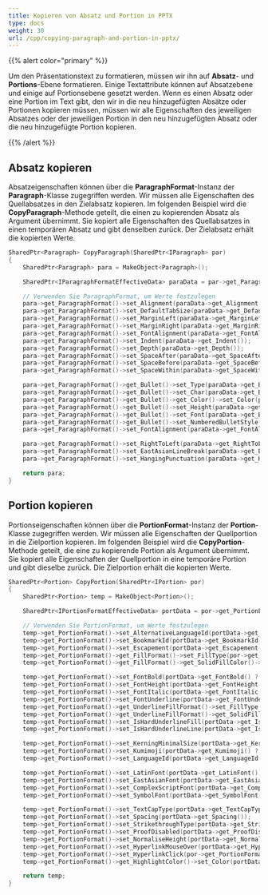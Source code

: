 ```yaml
---
title: Kopieren von Absatz und Portion in PPTX
type: docs
weight: 30
url: /cpp/copying-paragraph-and-portion-in-pptx/
---
```


{{% alert color="primary" %}} 

Um den Präsentationstext zu formatieren, müssen wir ihn auf **Absatz**- und **Portions**-Ebene formatieren. 
Einige Textattribute können auf Absatzebene und einige auf Portionsebene gesetzt werden. 
Wenn es einen Absatz oder eine Portion im Text gibt, den wir in die neu hinzugefügten Absätze oder Portionen kopieren müssen, müssen wir alle Eigenschaften des jeweiligen Absatzes oder der jeweiligen Portion in den neu hinzugefügten Absatz oder die neu hinzugefügte Portion kopieren.

{{% /alert %}} 

## **Absatz kopieren**
Absatzeigenschaften können über die **ParagraphFormat**-Instanz der **Paragraph**-Klasse zugegriffen werden. 
Wir müssen alle Eigenschaften des Quellabsatzes in den Zielabsatz kopieren. Im folgenden Beispiel wird die **CopyParagraph**-Methode geteilt, die einen zu kopierenden Absatz als Argument übernimmt. Sie kopiert alle Eigenschaften des Quellabsatzes in einen temporären Absatz und gibt denselben zurück. Der Zielabsatz erhält die kopierten Werte.

``` cpp
SharedPtr<Paragraph> CopyParagraph(SharedPtr<IParagraph> par)
{
	SharedPtr<Paragraph> para = MakeObject<Paragraph>();

	SharedPtr<IParagraphFormatEffectiveData> paraData = par->get_ParagraphFormat()->GetEffective();

	// Verwenden Sie ParagraphFormat, um Werte festzulegen
	para->get_ParagraphFormat()->set_Alignment(paraData->get_Alignment());
	para->get_ParagraphFormat()->set_DefaultTabSize(paraData->get_DefaultTabSize());
	para->get_ParagraphFormat()->set_MarginLeft(paraData->get_MarginLeft());
	para->get_ParagraphFormat()->set_MarginRight(paraData->get_MarginRight());
	para->get_ParagraphFormat()->set_FontAlignment(paraData->get_FontAlignment());
	para->get_ParagraphFormat()->set_Indent(paraData->get_Indent());
	para->get_ParagraphFormat()->set_Depth(paraData->get_Depth());
	para->get_ParagraphFormat()->set_SpaceAfter(paraData->get_SpaceAfter());
	para->get_ParagraphFormat()->set_SpaceBefore(paraData->get_SpaceBefore());
	para->get_ParagraphFormat()->set_SpaceWithin(paraData->get_SpaceWithin());

	para->get_ParagraphFormat()->get_Bullet()->set_Type(paraData->get_Bullet()->get_Type());
	para->get_ParagraphFormat()->get_Bullet()->set_Char(paraData->get_Bullet()->get_Char());
	para->get_ParagraphFormat()->get_Bullet()->get_Color()->set_Color(paraData->get_Bullet()->get_Color())  ;
	para->get_ParagraphFormat()->get_Bullet()->set_Height(paraData->get_Bullet()->get_Height()) ;
	para->get_ParagraphFormat()->get_Bullet()->set_Font(paraData->get_Bullet()->get_Font());
	para->get_ParagraphFormat()->get_Bullet()->set_NumberedBulletStyle(paraData->get_Bullet()->get_NumberedBulletStyle());
	para->get_ParagraphFormat()->set_FontAlignment(paraData->get_FontAlignment()) ;

	para->get_ParagraphFormat()->set_RightToLeft(paraData->get_RightToLeft() ? NullableBool::True : NullableBool::False);
	para->get_ParagraphFormat()->set_EastAsianLineBreak(paraData->get_EastAsianLineBreak() ? NullableBool::True : NullableBool::False);
	para->get_ParagraphFormat()->set_HangingPunctuation(paraData->get_HangingPunctuation() ? NullableBool::True : NullableBool::False);

	return para;
}
```

## **Portion kopieren**
Portionseigenschaften können über die **PortionFormat**-Instanz der **Portion**-Klasse zugegriffen werden. 
Wir müssen alle Eigenschaften der Quellportion in die Zielportion kopieren. Im folgenden Beispiel wird die **CopyPortion**-Methode geteilt, die eine zu kopierende Portion als Argument übernimmt. Sie kopiert alle Eigenschaften der Quellportion in eine temporäre Portion und gibt dieselbe zurück. Die Zielportion erhält die kopierten Werte.

``` cpp
SharedPtr<Portion> CopyPortion(SharedPtr<IPortion> por)
{
	SharedPtr<Portion> temp = MakeObject<Portion>();

	SharedPtr<IPortionFormatEffectiveData> portData = por->get_PortionFormat()->GetEffective();

	// Verwenden Sie PortionFormat, um Werte festzulegen
	temp->get_PortionFormat()->set_AlternativeLanguageId(portData->get_AlternativeLanguageId());
	temp->get_PortionFormat()->set_BookmarkId(portData->get_BookmarkId()) ;
	temp->get_PortionFormat()->set_Escapement(portData->get_Escapement()) ;
	temp->get_PortionFormat()->get_FillFormat()->set_FillType(por->get_PortionFormat()->get_FillFormat()->get_FillType());
	temp->get_PortionFormat()->get_FillFormat()->get_SolidFillColor()->set_Color(portData->get_FillFormat()->get_SolidFillColor()) ;

	temp->get_PortionFormat()->set_FontBold(portData->get_FontBold() ? NullableBool::True : NullableBool::False);
	temp->get_PortionFormat()->set_FontHeight(portData->get_FontHeight());
	temp->get_PortionFormat()->set_FontItalic(portData->get_FontItalic() ? NullableBool::True : NullableBool::False);
	temp->get_PortionFormat()->set_FontUnderline(portData->get_FontUnderline());
	temp->get_PortionFormat()->get_UnderlineFillFormat()->set_FillType(portData->get_UnderlineFillFormat()->get_FillType());
	temp->get_PortionFormat()->get_UnderlineFillFormat()->get_SolidFillColor()->set_Color(portData->get_UnderlineFillFormat()->get_SolidFillColor());
	temp->get_PortionFormat()->set_IsHardUnderlineFill(portData->get_IsHardUnderlineFill() ? NullableBool::True : NullableBool::False);
	temp->get_PortionFormat()->set_IsHardUnderlineLine(portData->get_IsHardUnderlineLine() ? NullableBool::True : NullableBool::False);

	temp->get_PortionFormat()->set_KerningMinimalSize(portData->get_KerningMinimalSize()) ;
	temp->get_PortionFormat()->set_Kumimoji(portData->get_Kumimoji() ? NullableBool::True : NullableBool::False);
	temp->get_PortionFormat()->set_LanguageId(portData->get_LanguageId());

	temp->get_PortionFormat()->set_LatinFont(portData->get_LatinFont()) ;
	temp->get_PortionFormat()->set_EastAsianFont(portData->get_EastAsianFont());
	temp->get_PortionFormat()->set_ComplexScriptFont(portData->get_ComplexScriptFont());
	temp->get_PortionFormat()->set_SymbolFont(portData->get_SymbolFont());

	temp->get_PortionFormat()->set_TextCapType(portData->get_TextCapType());
	temp->get_PortionFormat()->set_Spacing(portData->get_Spacing());
	temp->get_PortionFormat()->set_StrikethroughType(portData->get_StrikethroughType());
	temp->get_PortionFormat()->set_ProofDisabled(portData->get_ProofDisabled() ? NullableBool::True : NullableBool::False);
	temp->get_PortionFormat()->set_NormaliseHeight(portData->get_NormaliseHeight() ? NullableBool::True : NullableBool::False);
	temp->get_PortionFormat()->set_HyperlinkMouseOver(portData->get_HyperlinkMouseOver());
	temp->get_PortionFormat()->set_HyperlinkClick(por->get_PortionFormat()->get_HyperlinkClick());
	temp->get_PortionFormat()->get_HighlightColor()->set_Color(portData->get_HighlightColor());

	return temp;
}
```